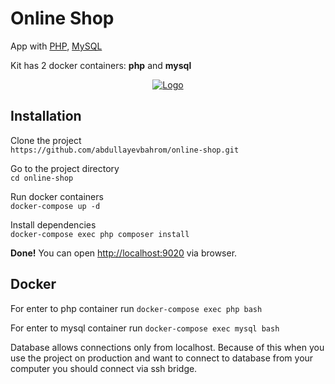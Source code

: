# Online Shop

App with
[PHP](https://php.net/), [MySQL](https://mysql.com/)

Kit has 2 docker containers: **php** and **mysql**  

<p align="center"><a href="https://php.net" target="_blank"><img src="https://e7.pngegg.com/pngimages/609/813/png-clipart-web-development-html-php-cascading-style-sheets-javascript-world-wide-web-blue-text.png" alt="Logo"></a></p>


## Installation

Clone the project<br>
```https://github.com/abdullayevbahrom/online-shop.git```

Go to the project directory<br>
```cd online-shop```

Run docker containers <br>
```docker-compose up -d```

Install dependencies <br>
```docker-compose exec php composer install```

**Done!** You can open <a href="http://localhost:9020" target="_blank">http://localhost:9020</a> via browser. 


## Docker
For enter to php container run 
```docker-compose exec php bash```

For enter to mysql container run 
```docker-compose exec mysql bash```


Database allows connections only from localhost. 
Because of this when you use the project on production and want to connect to database from your computer
you should connect via ssh bridge.


